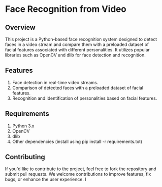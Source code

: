 # Face Recognition from Video

## Overview
This project is a Python-based face recognition system designed to detect faces in a video stream and compare them with a preloaded dataset of facial features associated with different personalities. It utilizes popular libraries such as OpenCV and dlib for face detection and recognition.

## Features
1. Face detection in real-time video streams.
2. Comparison of detected faces with a preloaded dataset of facial features.
3. Recognition and identification of personalities based on facial features.

## Requirements
1. Python 3.x
2. OpenCV
3. dlib
4. Other dependencies (install using pip install -r requirements.txt)

## Contributing
If you'd like to contribute to the project, feel free to fork the repository and submit pull requests. We welcome contributions to improve features, fix bugs, or enhance the user experience.
I
